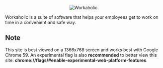 <p align="center">
	<img src="https://4.bp.blogspot.com/-Tz8LTIr6pvA/WX3LYA1i64I/AAAAAAAAA98/JtYOm3_xOIcZiIuroHQMXk3azafoKwHLQCLcBGAs/s500/workaholicblue.png" alt="Workaholic" title="Workaholic logo"/>
</p>

Workaholic is a suite of software that helps your employees get to work on time in a convenient and safe way.

## Note
This site is best viewed on a 1366x768 screen and works best with Google Chrome 59. An experimental flag is also **recommended** to better view this site: **chrome://flags/#enable-experimental-web-platform-features**.

